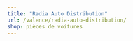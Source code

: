 ```yaml
---
title: "Radia Auto Distribution"
url: /valence/radia-auto-distribution/
shop: pièces de voitures
---
```

